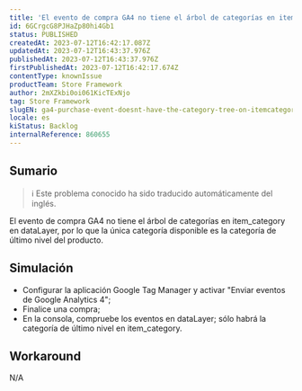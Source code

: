 ```yaml
---
title: 'El evento de compra GA4 no tiene el árbol de categorías en item_category en dataLayer'
id: 6GCrgcG8PJHaZp80hi4Gb1
status: PUBLISHED
createdAt: 2023-07-12T16:42:17.087Z
updatedAt: 2023-07-12T16:43:37.976Z
publishedAt: 2023-07-12T16:43:37.976Z
firstPublishedAt: 2023-07-12T16:42:17.674Z
contentType: knownIssue
productTeam: Store Framework
author: 2mXZkbi0oi061KicTExNjo
tag: Store Framework
slugEN: ga4-purchase-event-doesnt-have-the-category-tree-on-itemcategory-in-datalayer
locale: es
kiStatus: Backlog
internalReference: 860655
---
```


## Sumario

>ℹ️ Este problema conocido ha sido traducido automáticamente del inglés.


El evento de compra GA4 no tiene el árbol de categorías en item_category en dataLayer, por lo que la única categoría disponible es la categoría de último nivel del producto.


##

## Simulación



- Configurar la aplicación Google Tag Manager y activar "Enviar eventos de Google Analytics 4";
- Finalice una compra;
- En la consola, compruebe los eventos en dataLayer; sólo habrá la categoría de último nivel en item_category.



## Workaround


N/A



